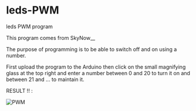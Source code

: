 # leds-PWM
leds PWM program

This program comes from SkyNow__

The purpose of programming is to be able to switch off and on using a number.

First upload the program to the Arduino then click on the small magnifying glass at the top right and enter a number between 0 and 20 to turn it on and between 21 and ... to maintain it.

RESULT !! :

![PWM](https://user-images.githubusercontent.com/93336837/156865972-dd899ba4-9df8-41ab-9506-56344997bbad.jpg)


